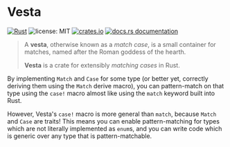 # Vesta

[![Rust](https://github.com/boltlabs-inc/vesta/actions/workflows/rust.yml/badge.svg)](https://github.com/boltlabs-inc/vesta/actions/workflows/rust.yml)
![license: MIT](https://img.shields.io/github/license/boltlabs-inc/vesta)
[![crates.io](https://img.shields.io/crates/v/vesta)](https://crates.io/crates/vesta)
[![docs.rs documentation](https://docs.rs/vesta/badge.svg)](https://docs.rs/vesta)

> A **vesta**, otherwise known as a *match case*, is a small container for matches, named
> after the Roman goddess of the hearth.
>
> **Vesta** is a crate for extensibly *matching cases* in Rust.

By implementing `Match` and `Case` for some type (or better yet, correctly deriving them using the
`Match` derive macro), you can pattern-match on that type using the `case!` macro almost like using
the `match` keyword built into Rust.

However, Vesta's `case!` macro is more general than `match`, because `Match` and `Case` are traits!
This means you can enable pattern-matching for types which are not literally implemented as `enum`s,
and you can write code which is generic over any type that is pattern-matchable.
